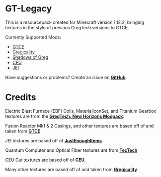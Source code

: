 # GT-Legacy

This is a resourcepack created for Minecraft version 1.12.2, bringing textures in the style of previous GregTech versions to GTCE.

Currently Supported Mods:
 - [GTCE](https://www.curseforge.com/minecraft/mc-mods/gregtechce)
 - [Gregicality](https://www.curseforge.com/minecraft/mc-mods/gregicality)
 - [Shadows of Greg](https://www.curseforge.com/minecraft/mc-mods/shadows-of-greg)
 - [CEU](https://www.curseforge.com/minecraft/mc-mods/ceu)
 - [JEI](https://www.curseforge.com/minecraft/mc-mods/jei)

Have suggestions or problems? Create an issue on **[GitHub](https://github.com/TechLord22/GT-Legacy/issues)**.


# Credits
Electric Blast Furnace (EBF) Coils, MaterialIconSet, and Titanium Gearbox textures are from the **[GregTech: New Horizons Modpack](https://www.curseforge.com/minecraft/modpacks/gt-new-horizons)**.

Fusion Reactor Mk1 & 2 Casings, and other textures are based off of and taken from **[GTCE](https://github.com/GregTechCE/GregTech)**.

JEI textures are based off of **[JustEnoughItems](https://github.com/mezz/JustEnoughItems)**.

Quantum Computer and Optical Fiber textures are from **[TecTech](https://github.com/Technus/TecTech)**.

CEU Gui textures are based off of **[CEU](https://github.com/Tictim/CEU)**.

Many other textures are based off of and taken from **[Gregicality](https://github.com/Gregicality/gregicality)**.